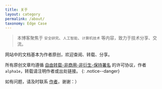 ```yaml
---
title: 关于
layout: category
permalink: /about/
taxonomy: Edge Case
---
```



> 本博客聚焦于 `安全研究`、`人工智能`、`计算机技术` 等内容，致力于技术分享、交流。

网站中的文档基本为作者原创，欢迎查阅、转载、分享。

所有原创文章均遵循 [自由转载-非商用-非衍生-保持署名](https://creativecommons.org/licenses/by/4.0/deed.zh) 的许可协议，作者`alpha1e`，转载请注明作者或出处链接。
{: .notice--danger}

如有问题，请及时联系 [作者](mailto:yan.shifm@foxmail.com)，谢谢：）
